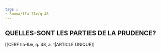 ```yaml
---
tags : 
- Summa/IIa-IIæ/q.48
---
```


## QUELLES-SONT LES PARTIES DE LA PRUDENCE?

[[CERF IIa-IIæ, q. 48, a. 1|ARTICLE UNIQUE]]

